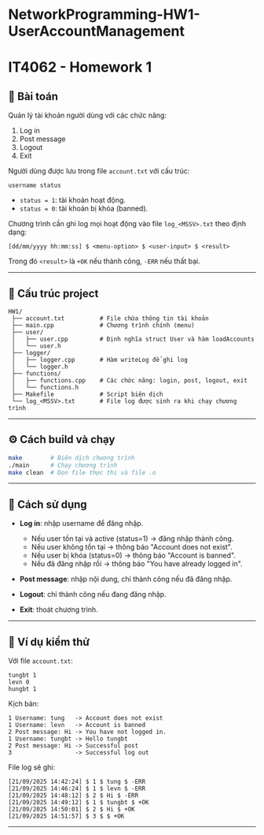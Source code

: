 # NetworkProgramming-HW1-UserAccountManagement
# IT4062 - Homework 1

## 📌 Bài toán

Quản lý tài khoản người dùng với các chức năng:

1. Log in
2. Post message
3. Logout
4. Exit

Người dùng được lưu trong file `account.txt` với cấu trúc:

```
username status
```

* `status = 1`: tài khoản hoạt động.
* `status = 0`: tài khoản bị khóa (banned).

Chương trình cần ghi log mọi hoạt động vào file `log_<MSSV>.txt` theo định dạng:

```
[dd/mm/yyyy hh:mm:ss] $ <menu-option> $ <user-input> $ <result>
```

Trong đó `<result>` là `+OK` nếu thành công, `-ERR` nếu thất bại.

---

## 📂 Cấu trúc project

```
HW1/
 ├── account.txt          # File chứa thông tin tài khoản
 ├── main.cpp             # Chương trình chính (menu)
 ├── user/
 │   ├── user.cpp         # Định nghĩa struct User và hàm loadAccounts
 │   └── user.h
 ├── logger/
 │   ├── logger.cpp       # Hàm writeLog để ghi log
 │   └── logger.h
 ├── functions/
 │   ├── functions.cpp    # Các chức năng: login, post, logout, exit
 │   └── functions.h
 ├── Makefile             # Script biên dịch
 └── log_<MSSV>.txt       # File log được sinh ra khi chạy chương trình
```

---

## ⚙️ Cách build và chạy

```bash
make        # Biên dịch chương trình
./main      # Chạy chương trình
make clean  # Dọn file thực thi và file .o
```

---

## 📝 Cách sử dụng

* **Log in**: nhập username để đăng nhập.

  * Nếu user tồn tại và active (status=1) → đăng nhập thành công.
  * Nếu user không tồn tại → thông báo "Account does not exist".
  * Nếu user bị khóa (status=0) → thông báo "Account is banned".
  * Nếu đã đăng nhập rồi → thông báo "You have already logged in".
* **Post message**: nhập nội dung, chỉ thành công nếu đã đăng nhập.
* **Logout**: chỉ thành công nếu đang đăng nhập.
* **Exit**: thoát chương trình.

---

## 🧪 Ví dụ kiểm thử

Với file `account.txt`:

```
tungbt 1
levn 0
hungbt 1
```

Kịch bản:

```
1 Username: tung   -> Account does not exist
1 Username: levn   -> Account is banned
2 Post message: Hi -> You have not logged in.
1 Username: tungbt -> Hello tungbt
2 Post message: Hi -> Successful post
3                  -> Successful log out
```

File log sẽ ghi:

```
[21/09/2025 14:42:24] $ 1 $ tung $ -ERR
[21/09/2025 14:46:24] $ 1 $ levn $ -ERR
[21/09/2025 14:48:12] $ 2 $ Hi $ -ERR
[21/09/2025 14:49:12] $ 1 $ tungbt $ +OK
[21/09/2025 14:50:01] $ 2 $ Hi $ +OK
[21/09/2025 14:51:57] $ 3 $ $ +OK
```

---

